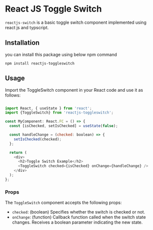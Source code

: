 # React JS Toggle Switch

`reactjs-switch` is  a basic toggle switch component implemented using react js and typscript.

## Installation

you can install this package using below npm command

``` 
npm install reactjs-toggleswitch

```

## Usage

Import the ToggleSwitch component in your React code and use it as follows:

```js

import React, { useState } from 'react';
import {ToggleSwitch} from 'reactjs-toggleswitch';

const MyComponent: React.FC = () => {
  const [isChecked, setIsChecked] = useState(false);

  const handleChange = (checked: boolean) => {
    setIsChecked(checked);
  };

  return (
    <div>
      <h2>Toggle Switch Example</h2>
      <ToggleSwitch checked={isChecked} onChange={handleChange} />
    </div>
  );
};


```
### Props

The `ToggleSwitch` component accepts the following props:

* `checked`: (boolean) Specifies whether the switch is checked or not.
* `onChange`: (function) Callback function called when the switch state changes. Receives a boolean parameter indicating the new state.